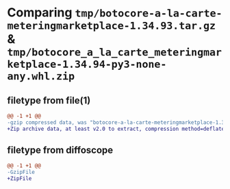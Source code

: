 # Comparing `tmp/botocore-a-la-carte-meteringmarketplace-1.34.93.tar.gz` & `tmp/botocore_a_la_carte_meteringmarketplace-1.34.94-py3-none-any.whl.zip`

## filetype from file(1)

```diff
@@ -1 +1 @@
-gzip compressed data, was "botocore-a-la-carte-meteringmarketplace-1.34.93.tar", last modified: Sat Apr 27 01:01:03 2024, max compression
+Zip archive data, at least v2.0 to extract, compression method=deflate
```

## filetype from diffoscope

```diff
@@ -1 +1 @@
-GzipFile
+ZipFile
```

